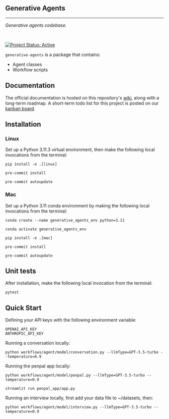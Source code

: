 ## Generative Agents

<hr>

*Generative agents codebase.*

<br>

[![Project Status: Active](https://www.repostatus.org/badges/latest/active.svg)](https://www.repostatus.org/#active)

`generative-agents` is a package that contains:

- Agent classes
- Workflow scripts

## Documentation

The official documentation is hosted on this repository's [wiki](), along with a long-term roadmap. A short-term todo list for this project is posted on our [kanban board]().


## Installation

### Linux

Set up a Python 3.11.3 virtual environment, then make the following local invocations from the terminal:

```
pip install -e .[linux]

pre-commit install

pre-commit autoupdate
```

### Mac

Set up a Python 3.11 conda environment by making the following local invocations from the terminal:

```
conda create --name generative_agents_env python=3.11

conda activate generative_agents_env

pip install -e .[mac]

pre-commit install

pre-commit autoupdate
```

## Unit tests

After installation, make the following local invocation from the terminal:
```
pytest
```

## Quick Start

Defining your API keys with the following environment variable:
```
OPENAI_API_KEY
ANTHROPIC_API_KEY
```

Running a conversation locally:
```
python workflows/agent/model/conversation.py --llmType=GPT-3.5-turbo --temperature=0.9
```

Running the penpal app locally:
```
python workflows/agent/model/penpal.py --llmType=GPT-3.5-turbo --temperature=0.9

streamlit run penpal_app/app.py
```

Running an interview locally, first add your data file to ~/datasets, then:
```
python workflows/agent/model/interview.py --llmType=GPT-3.5-turbo --temperature=0.9
```

